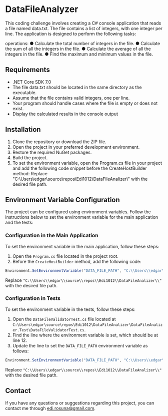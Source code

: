 # DataFileAnalyzer

This coding challenge involves creating a C# console application that reads a file named data.txt. The file contains a list of integers, with one integer per line. The application is designed to perform the following tasks:

operations:
● Calculate the total number of integers in the file.
● Calculate the sum of all the integers in the file.
● Calculate the average of all the integers in the file.
● Find the maximum and minimum values in the file.

## Requirements

- .NET Core SDK 7.0
- The file data.txt should be located in the same directory as the executable.
- Assume that the file contains valid integers, one per line.
- Your program should handle cases where the file is empty or does not exist.
- Display the calculated results in the console output

## Installation

1. Clone the repository or download the ZIP file.
2. Open the project in your preferred development environment.
3. Restore the required NuGet packages.
4. Build the project.
5. To set the environment variable, open the Program.cs file in your project and add the following code snippet before the CreateHostBuilder method:
   Replace "C:\\Users\\edgar\\source\\repos\\Edi1012\\DataFileAnalizer\\" with the desired file path.

## Environment Variable Configuration

The project can be configured using environment variables. Follow the instructions below to set the environment variable for the main application and the tests:

### Configuration in the Main Application

To set the environment variable in the main application, follow these steps:

1. Open the `Program.cs` file located in the project root.
2. Before the `CreateHostBuilder` method, add the following code:

```csharp
Environment.SetEnvironmentVariable("DATA_FILE_PATH", "C:\\Users\\edgar\\source\\repos\\Edi1012\\DataFileAnalizer\\");
```

Replace `"C:\\Users\\edgar\\source\\repos\\Edi1012\\DataFileAnalizer\\"` with the desired file path.

### Configuration in Tests

To set the environment variable in the tests, follow these steps:

1. Open the `DataFileValidatorTest.cs` file located at `C:\Users\edgar\source\repos\Edi1012\DataFileAnalizer\DataFileAnalizer.Test\DataFileValidatorTest.cs`.
2. Find the line where the environment variable is set, which should be at line 12.
3. Update the line to set the `DATA_FILE_PATH` environment variable as follows:

```csharp
Environment.SetEnvironmentVariable("DATA_FILE_PATH", "C:\\Users\\edgar\\source\\repos\\Edi1012\\DataFileAnalizer\\");
```

Replace `"C:\\Users\\edgar\\source\\repos\\Edi1012\\DataFileAnalizer\\"` with the desired file path.


## Contact

If you have any questions or suggestions regarding this project, you can contact me through edi.rosuna@gmail.com.
